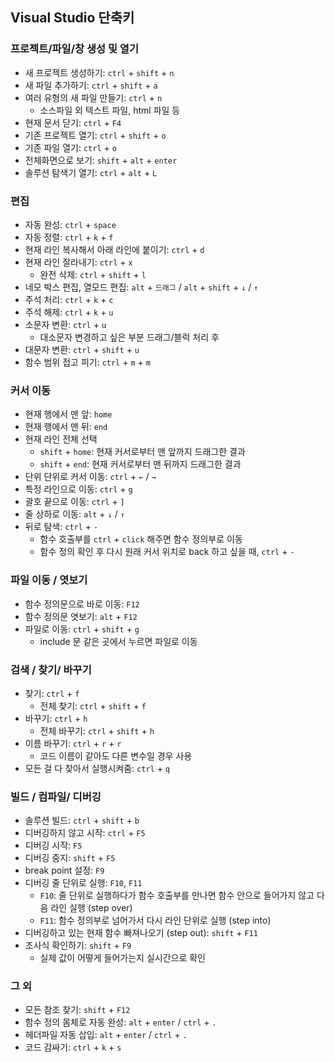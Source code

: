 ## Visual Studio 단축키
### 프로젝트/파일/창 생성 및 열기
- 새 프로젝트 생성하기: `ctrl` + `shift` + `n`
- 새 파일 추가하기: `ctrl` + `shift` + `a`
- 여러 유형의 새 파일 만들기: `ctrl` + `n`
    - 소스파일 외 텍스트 파일, html 파일 등
- 현재 문서 닫기: `ctrl` + `F4`
- 기존 프로젝트 열기: `ctrl` + `shift` + `o`
- 기존 파일 열기: `ctrl` + `o`
- 전체화면으로 보기: `shift` + `alt` + `enter`
- 솔루션 탐색기 열기: `ctrl` + `alt` + `L`

### 편집 
- 자동 완성: `ctrl` + `space`
- 자동 정렬: `ctrl` + `k` + `f`
- 현재 라인 복사해서 아래 라인에 붙이기: `ctrl` + `d`
- 현재 라인 잘라내기: `ctrl` + `x`
    - 완전 삭제: `ctrl` + `shift` + `l`
- 네모 박스 편집, 열모드 편집: `alt` + `드래그` / `alt` + `shift` + `↓` / `↑`
- 주석 처리: `ctrl` + `k` + `c`
- 주석 해제: `ctrl` + `k` + `u`
- 소문자 변환: `ctrl` + `u`
    - 대소문자 변경하고 싶은 부분 드래그/블럭 처리 후
- 대문자 변환: `ctrl` + `shift` + `u`
- 함수 범위 접고 피기: `ctrl` + `m` + `m`

### 커서 이동
- 현재 행에서 맨 앞: `home`
- 현재 행에서 맨 뒤: `end`
- 현재 라인 전체 선택
    - `shift` + `home`: 현재 커서로부터 맨 앞까지 드래그한 결과
    - `shift` + `end`: 현재 커서로부터 맨 뒤까지 드래그한 결과
- 단위 단위로 커서 이동: `ctrl` + `←` / `→`
- 특정 라인으로 이동: `ctrl` + `g`
- 괄호 끝으로 이동: `ctrl` + `]`
- 줄 상하로 이동: `alt` + `↓` / `↑`
- 뒤로 탐색: `ctrl` + `-`
    - 함수 호출부를 `ctrl` + `click` 해주면 함수 정의부로 이동
    - 함수 정의 확인 후 다시 원래 커서 위치로 back 하고 싶을 때, `ctrl` + `-`
    
### 파일 이동 / 엿보기
- 함수 정의문으로 바로 이동: `F12`
- 함수 정의문 엿보기: `alt` + `F12`
- 파일로 이동: `ctrl` + `shift` + `g`
    - include 문 같은 곳에서 누르면 파일로 이동

### 검색 / 찾기/ 바꾸기
- 찾기: `ctrl` + `f`
    - 전체 찾기: `ctrl` + `shift` + `f`
- 바꾸기: `ctrl` + `h`
    - 전체 바꾸기: `ctrl` + `shift` + `h`
- 이름 바꾸기: `ctrl` + `r` + `r`
    - 코드 이름이 같아도 다른 변수일 경우 사용
- 모든 걸 다 찾아서 실행시켜줌: `ctrl` + `q`

### 빌드 / 컴파일/ 디버깅 
- 솔루션 빌드: `ctrl` + `shift` + `b`
- 디버깅하지 않고 시작: `ctrl` + `F5`
- 디버깅 시작: `F5`
- 디버깅 중지: `shift` + `F5`
- break point 설정: `F9`
- 디버깅 줄 단위로 실행: `F10`, `F11`
    - `F10`: 줄 단위로 실행하다가 함수 호출부를 만나면 함수 안으로 들어가지 않고 다음 라인 실행 (step over)
    - `F11`: 함수 정의부로 넘어가서 다시 라인 단위로 실행 (step into)
- 디버깅하고 있는 현재 함수 빠져나오기 (step out): `shift` + `F11`
- 조사식 확인하기: `shift` + `F9`
    - 실제 값이 어떻게 들어가는지 실시간으로 확인 

### 그 외
- 모든 참조 찾기: `shift` + `F12`
- 함수 정의 몸체로 자동 완성: `alt` + `enter` / `ctrl` + `.`
- 헤더파일 자동 삽입: `alt` + `enter` / `ctrl` + `.`
- 코드 감싸기: `ctrl` + `k` + `s`
    
